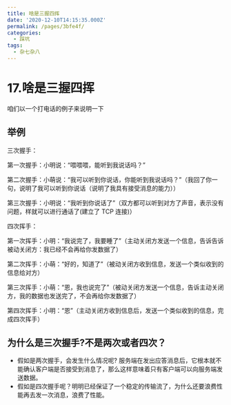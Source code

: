 ```yaml
---
title: 啥是三握四挥
date: '2020-12-10T14:15:35.000Z'
permalink: /pages/3bfe4f/
categories:
  - 踩坑
tags:
  - 杂七杂八
---
```


# 17.啥是三握四挥

咱们以一个打电话的例子来说明一下

## 举例

三次握手：

第一次握手：小明说：“喂喂喂，能听到我说话吗？”

第二次握手：小萌说：“我可以听到你说话，你能听到我说话吗？”（我回了你一句，说明了我可以听到你说话（说明了我具有接受消息的能力））

第三次握手：小明说：“我听到你说话了”（双方都可以听到对方了声音，表示没有问题，样就可以进行通话了\(建立了 TCP 连接\)）

四次挥手：

第一次挥手：小明：“我说完了，我要睡了”（主动关闭方发送一个信息，告诉告诉被动关闭方：我已经不会再给你发数据了）

第二次挥手：小萌：“好的，知道了”（被动关闭方收到信息，发送一个类似收到的信息给对方）

第三次挥手：小萌：“恩，我也说完了”（被动关闭方发送一个信息，告诉主动关闭方，我的数据也发送完了，不会再给你发数据了）

第四次挥手：小明：“恩”（主动关闭方收到信息后，发送一个类似收到的信息，完成四次挥手）

## 为什么是三次握手?不是两次或者四次？

* 假如是两次握手，会发生什么情况呢? 服务端在发出应答消息后，它根本就不能确认客户端是否接受到消息了，那么这样意味着只有客户端可以向服务端发送数据。
* 假如是四次握手呢？明明已经保证了一个稳定的传输流了，为什么还要浪费性能再去发一次消息，浪费了性能。

